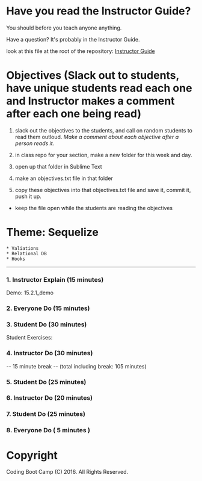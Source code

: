 # Have you read the Instructor Guide?

You should before you teach anyone anything.

Have a question? It's probably in the Instructor Guide.

look at this file at the root of the repository:
[Instructor Guide](https://github.com/RutgersCodingBootcamp/All-Lesson-Plans/blob/master/instructor_guide)

# Objectives (Slack out to students, have unique students read each one and Instructor makes a comment after each one being read)

1. slack out the objectives to the students, and call on random students to read them outloud. *Make a comment about each objective after a person reads it.*

1. in class repo for your section, make a new folder for this week and day.

1. open up that folder in Sublime Text

1. make an objectives.txt file in that folder

1. copy these objectives into that objectives.txt file and save it, commit it, push it up.

* keep the file open while the students are reading the objectives


# Theme: Sequelize
	* Valiations
	* Relational DB
	* Hooks

--------- --------- ---------

### 1. Instructor Explain (15 minutes)
Demo: 15.2.1_demo

### 2. Everyone Do (15 minutes)

### 3. Student Do (30 minutes)
Student Exercises: 

### 4. Instructor Do (30 minutes)

-- 15 minute break -- (total including break: 105 minutes)

### 5. Student Do (25 minutes)

### 6. Instructor Do (20 minutes)

### 7. Student Do (25 minutes)

### 8. Everyone Do ( 5 minutes )

# Copyright
Coding Boot Camp (C) 2016. All Rights Reserved.
